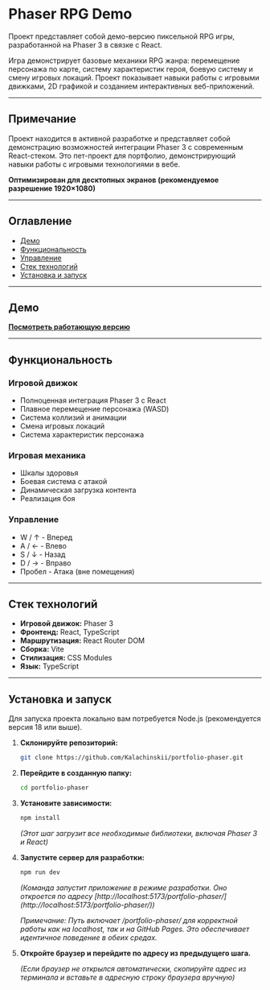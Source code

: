 # Phaser RPG Demo

Проект представляет собой демо-версию пиксельной RPG игры, разработанной на Phaser 3 в связке с React.

Игра демонстрирует базовые механики RPG жанра: перемещение персонажа по карте, систему характеристик героя, боевую систему и смену игровых локаций. Проект показывает навыки работы с игровыми движками, 2D графикой и созданием интерактивных веб-приложений.

---

## Примечание

Проект находится в активной разработке и представляет собой демонстрацию возможностей интеграции Phaser 3 с современным React-стеком. Это пет-проект для портфолио, демонстрирующий навыки работы с игровыми технологиями в вебе.

**Оптимизирован для десктопных экранов (рекомендуемое разрешение 1920×1080)**

---

## Оглавление

- [Демо](#демо)
- [Функциональность](#функциональность)
- [Управление](#управление)
- [Стек технологий](#стек-технологий)
- [Установка и запуск](#установка-и-запуск)

---

## Демо

**[Посмотреть работающую версию](https://kalachinskii.github.io/portfolio-phaser/)**

---

## Функциональность

### Игровой движок

- Полноценная интеграция Phaser 3 с React
- Плавное перемещение персонажа (WASD)
- Система коллизий и анимации
- Смена игровых локаций
- Система характеристик персонажа

### Игровая механика

- Шкалы здоровья
- Боевая система с атакой
- Динамическая загрузка контента
- Реализация боя

### Управление

- W / ↑ - Вперед
- A / ← - Влево
- S / ↓ - Назад
- D / → - Вправо
- Пробел - Атака (вне помещения)

---

## Стек технологий

- **Игровой движок:** Phaser 3
- **Фронтенд:** React, TypeScript
- **Маршрутизация:** React Router DOM
- **Сборка:** Vite
- **Стилизация:** CSS Modules
- **Язык:** TypeScript

---

## Установка и запуск

Для запуска проекта локально вам потребуется Node.js (рекомендуется версия 18 или выше).

1.  **Склонируйте репозиторий:**

    ```bash
    git clone https://github.com/Kalachinskii/portfolio-phaser.git
    ```

2.  **Перейдите в созданную папку:**

    ```bash
    cd portfolio-phaser
    ```

3.  **Установите зависимости:**

    ```bash
    npm install
    ```

    _(Этот шаг загрузит все необходимые библиотеки, включая Phaser 3 и React)_

4.  **Запустите сервер для разработки:**

    ```bash
    npm run dev
    ```

    _(Команда запустит приложение в режиме разработки. Оно откроется по адресу [http://localhost:5173/portfolio-phaser/] (http://localhost:5173/portfolio-phaser/))_
    
    _Примечание: Путь включает /portfolio-phaser/ для корректной работы как на localhost, так и на GitHub Pages. Это обеспечивает идентичное поведение в обеих средах._

6.  **Откройте браузер и перейдите по адресу из предыдущего шага.**

    _(Если браузер не открылся автоматически, скопируйте адрес из терминала и вставьте в адресную строку браузера вручную)_
